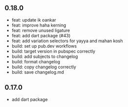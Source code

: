 ## 0.18.0

- feat: update ik oankar
- feat: improve haha kerning
- feat: remove unused ligature
- feat: add dart package (#43)
- feat: add variation selectors for yayya and mahan kosh
- build: set up pub.dev workflows
- build: target version in pubspec correctly
- build: add subjects to changelog
- build: format changelog
- build: copy changelog correctly
- build: save changelog.md

## 0.17.0

- add dart package
